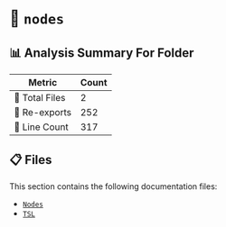 # 📁 `nodes`

## 📊 Analysis Summary For Folder

| Metric | Count |
|--------|-------|
| 📁 Total Files | 2 |
| 🔄 Re-exports | 252 |
| 🔢 Line Count | 317 |


## 📋 Files

This section contains the following documentation files:

- [`Nodes`](./Nodes.md)
- [`TSL`](./TSL.md)